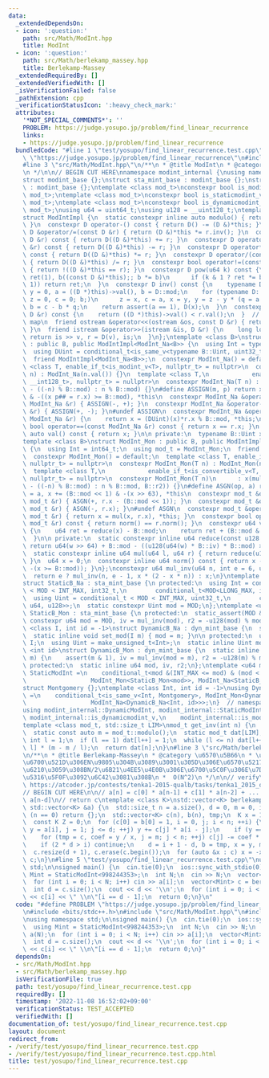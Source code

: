 ```yaml
---
data:
  _extendedDependsOn:
  - icon: ':question:'
    path: src/Math/ModInt.hpp
    title: ModInt
  - icon: ':question:'
    path: src/Math/berlekamp_massey.hpp
    title: Berlekamp-Massey
  _extendedRequiredBy: []
  _extendedVerifiedWith: []
  _isVerificationFailed: false
  _pathExtension: cpp
  _verificationStatusIcon: ':heavy_check_mark:'
  attributes:
    '*NOT_SPECIAL_COMMENTS*': ''
    PROBLEM: https://judge.yosupo.jp/problem/find_linear_recurrence
    links:
    - https://judge.yosupo.jp/problem/find_linear_recurrence
  bundledCode: "#line 1 \"test/yosupo/find_linear_recurrence.test.cpp\"\n#define PROBLEM\
    \ \"https://judge.yosupo.jp/problem/find_linear_recurrence\"\n#include <bits/stdc++.h>\n\
    #line 3 \"src/Math/ModInt.hpp\"\n/**\n * @title ModInt\n * @category \u6570\u5B66\
    \n */\n\n// BEGIN CUT HERE\nnamespace modint_internal {\nusing namespace std;\n\
    struct modint_base {};\nstruct sta_mint_base : modint_base {};\nstruct dyn_mint_base\
    \ : modint_base {};\ntemplate <class mod_t>\nconstexpr bool is_modint_v = is_base_of_v<modint_base,\
    \ mod_t>;\ntemplate <class mod_t>\nconstexpr bool is_staticmodint_v = is_base_of_v<sta_mint_base,\
    \ mod_t>;\ntemplate <class mod_t>\nconstexpr bool is_dynamicmodint_v = is_base_of_v<dyn_mint_base,\
    \ mod_t>;\nusing u64 = uint64_t;\nusing u128 = __uint128_t;\ntemplate <class D>\n\
    struct ModIntImpl {\n  static constexpr inline auto modulo() { return D::mod;\
    \ }\n  constexpr D operator-() const { return D() -= (D &)*this; }\n  constexpr\
    \ D &operator/=(const D &r) { return (D &)*this *= r.inv(); }\n  constexpr D operator+(const\
    \ D &r) const { return D((D &)*this) += r; }\n  constexpr D operator-(const D\
    \ &r) const { return D((D &)*this) -= r; }\n  constexpr D operator*(const D &r)\
    \ const { return D((D &)*this) *= r; }\n  constexpr D operator/(const D &r) const\
    \ { return D((D &)*this) /= r; }\n  constexpr bool operator!=(const D &r) const\
    \ { return !((D &)*this == r); }\n  constexpr D pow(u64 k) const {\n    for (D\
    \ ret(1), b((const D &)*this);; b *= b)\n      if (k & 1 ? ret *= b : 0; !(k >>=\
    \ 1)) return ret;\n  }\n  constexpr D inv() const {\n    typename D::Int x = 1,\
    \ y = 0, a = ((D *)this)->val(), b = D::mod;\n    for (typename D::Int q = 0,\
    \ z = 0, c = 0; b;)\n      z = x, c = a, x = y, y = z - y * (q = a / b), a = b,\
    \ b = c - b * q;\n    return assert(a == 1), D(x);\n  }\n  constexpr bool operator<(const\
    \ D &r) const {\n    return ((D *)this)->val() < r.val();\n  }  // for set or\
    \ map\n  friend ostream &operator<<(ostream &os, const D &r) { return os << r.val();\
    \ }\n  friend istream &operator>>(istream &is, D &r) {\n    long long v;\n   \
    \ return is >> v, r = D(v), is;\n  }\n};\ntemplate <class B>\nstruct ModInt_Na\
    \ : public B, public ModIntImpl<ModInt_Na<B>> {\n  using Int = typename B::Int;\n\
    \  using DUint = conditional_t<is_same_v<typename B::Uint, uint32_t>, u64, u128>;\n\
    \  friend ModIntImpl<ModInt_Na<B>>;\n  constexpr ModInt_Na() = default;\n  template\
    \ <class T, enable_if_t<is_modint_v<T>, nullptr_t> = nullptr>\n  constexpr ModInt_Na(T\
    \ n) : ModInt_Na(n.val()) {}\n  template <class T,\n            enable_if_t<is_convertible_v<T,\
    \ __int128_t>, nullptr_t> = nullptr>\n  constexpr ModInt_Na(T n) : x(n < 0 ? B::mod\
    \ - ((-n) % B::mod) : n % B::mod) {}\n#define ASSIGN(m, p) return x m## = B::mod\
    \ & -((x p## = r.x) >= B::mod), *this\n  constexpr ModInt_Na &operator+=(const\
    \ ModInt_Na &r) { ASSIGN(-, +); }\n  constexpr ModInt_Na &operator-=(const ModInt_Na\
    \ &r) { ASSIGN(+, -); }\n#undef ASSIGN\n  constexpr ModInt_Na &operator*=(const\
    \ ModInt_Na &r) {\n    return x = (DUint)(x)*r.x % B::mod, *this;\n  }\n  constexpr\
    \ bool operator==(const ModInt_Na &r) const { return x == r.x; }\n  constexpr\
    \ auto val() const { return x; }\n\n private:\n  typename B::Uint x = 0;\n};\n\
    template <class B>\nstruct ModInt_Mon : public B, public ModIntImpl<ModInt_Mon<B>>\
    \ {\n  using Int = int64_t;\n  using mod_t = ModInt_Mon;\n  friend ModIntImpl<ModInt_Mon<B>>;\n\
    \  constexpr ModInt_Mon() = default;\n  template <class T, enable_if_t<is_modint_v<T>,\
    \ nullptr_t> = nullptr>\n  constexpr ModInt_Mon(T n) : ModInt_Mon(n.val()) {}\n\
    \  template <class T,\n            enable_if_t<is_convertible_v<T, __int128_t>,\
    \ nullptr_t> = nullptr>\n  constexpr ModInt_Mon(T n)\n      : x(mul(n < 0 ? B::mod\
    \ - ((-n) % B::mod) : n % B::mod, B::r2)) {}\n#define ASGN(op, a) return x op##\
    \ = a, x += (B::mod << 1) & -(x >> 63), *this\n  constexpr mod_t &operator+=(const\
    \ mod_t &r) { ASGN(+, r.x - (B::mod << 1)); }\n  constexpr mod_t &operator-=(const\
    \ mod_t &r) { ASGN(-, r.x); }\n#undef ASGN\n  constexpr mod_t &operator*=(const\
    \ mod_t &r) { return x = mul(x, r.x), *this; }\n  constexpr bool operator==(const\
    \ mod_t &r) const { return norm() == r.norm(); }\n  constexpr u64 val() const\
    \ {\n    u64 ret = reduce(x) - B::mod;\n    return ret + (B::mod & -(ret >> 63));\n\
    \  }\n\n private:\n  static constexpr inline u64 reduce(const u128 &w) {\n   \
    \ return u64(w >> 64) + B::mod - ((u128(u64(w) * B::iv) * B::mod) >> 64);\n  }\n\
    \  static constexpr inline u64 mul(u64 l, u64 r) { return reduce(u128(l) * r);\
    \ }\n  u64 x = 0;\n  constexpr inline u64 norm() const { return x - (B::mod &\
    \ -(x >= B::mod)); }\n};\nconstexpr u64 mul_inv(u64 n, int e = 6, u64 x = 1) {\n\
    \  return e ? mul_inv(n, e - 1, x * (2 - x * n)) : x;\n}\ntemplate <u64 MOD>\n\
    struct StaticB_Na : sta_mint_base {\n protected:\n  using Int = conditional_t\
    \ < MOD < INT_MAX, int32_t,\n        conditional_t<MOD<LLONG_MAX, int64_t, __int128_t>>;\n\
    \  using Uint = conditional_t < MOD < INT_MAX, uint32_t,\n        conditional_t<MOD<LLONG_MAX,\
    \ u64, u128>>;\n  static constexpr Uint mod = MOD;\n};\ntemplate <u64 MOD>\nstruct\
    \ StaticB_Mon : sta_mint_base {\n protected:\n  static_assert(MOD & 1);\n  static\
    \ constexpr u64 mod = MOD, iv = mul_inv(mod), r2 = -u128(mod) % mod;\n};\ntemplate\
    \ <class I, int id = -1>\nstruct DynamicB_Na : dyn_mint_base {\n  static_assert(is_integral_v<I>);\n\
    \  static inline void set_mod(I m) { mod = m; }\n\n protected:\n  using Int =\
    \ I;\n  using Uint = make_unsigned_t<Int>;\n  static inline Uint mod;\n};\ntemplate\
    \ <int id>\nstruct DynamicB_Mon : dyn_mint_base {\n  static inline void set_mod(u64\
    \ m) {\n    assert(m & 1), iv = mul_inv(mod = m), r2 = -u128(m) % m;\n  }\n\n\
    \ protected:\n  static inline u64 mod, iv, r2;\n};\ntemplate <u64 mod>\nusing\
    \ StaticModInt =\n    conditional_t<mod &(INT_MAX <= mod) & (mod < LLONG_MAX),\n\
    \                  ModInt_Mon<StaticB_Mon<mod>>, ModInt_Na<StaticB_Na<mod>>>;\n\
    struct Montgomery {};\ntemplate <class Int, int id = -1>\nusing DynamicModInt\
    \ =\n    conditional_t<is_same_v<Int, Montgomery>, ModInt_Mon<DynamicB_Mon<id>>,\n\
    \                  ModInt_Na<DynamicB_Na<Int, id>>>;\n}  // namespace modint_internal\n\
    using modint_internal::DynamicModInt, modint_internal::StaticModInt,\n    modint_internal::Montgomery,\
    \ modint_internal::is_dynamicmodint_v,\n    modint_internal::is_modint_v, modint_internal::is_staticmodint_v;\n\
    template <class mod_t, std::size_t LIM>\nmod_t get_inv(int n) {\n  static_assert(is_modint_v<mod_t>);\n\
    \  static const auto m = mod_t::modulo();\n  static mod_t dat[LIM];\n  static\
    \ int l = 1;\n  if (l == 1) dat[l++] = 1;\n  while (l <= n) dat[l++] = dat[m %\
    \ l] * (m - m / l);\n  return dat[n];\n}\n#line 3 \"src/Math/berlekamp_massey.hpp\"\
    \n/**\n * @title Berlekamp-Massey\n * @category \u6570\u5B66\n * \u6570\u5217\u306E\
    \u6700\u521D\u306EN\u9805\u304B\u3089\u3001\u305D\u306E\u6570\u5217\u3092\u751F\
    \u6210\u3059\u308BN/2\u6B21\u4EE5\u4E0B\u306E\u6700\u5C0F\u306E\u7DDA\u5F62\u6F38\
    \u5316\u5F0F\u3092\u6C42\u3081\u308B\n *  O(N^2)\n */\n\n// verify\u7528:\n//\
    \ https://atcoder.jp/contests/tenka1-2015-qualb/tasks/tenka1_2015_qualB_c\n\n\
    // BEGIN CUT HERE\n\n// a[n] = c[0] * a[n-1] + c[1] * a[n-2] + ... + c[d-1] *\
    \ a[n-d]\n// return c\ntemplate <class K>\nstd::vector<K> berlekamp_massey(const\
    \ std::vector<K> &a) {\n  std::size_t n = a.size(), d = 0, m = 0, i, j;\n  if\
    \ (n == 0) return {};\n  std::vector<K> c(n), b(n), tmp;\n  K x = 1, y, coef;\n\
    \  const K Z = 0;\n  for (c[0] = b[0] = 1, i = 0, j; i < n; ++i) {\n    for (++m,\
    \ y = a[i], j = 1; j <= d; ++j) y += c[j] * a[i - j];\n    if (y == Z) continue;\n\
    \    for (tmp = c, coef = y / x, j = m; j < n; ++j) c[j] -= coef * b[j - m];\n\
    \    if (2 * d > i) continue;\n    d = i + 1 - d, b = tmp, x = y, m = 0;\n  }\n\
    \  c.resize(d + 1), c.erase(c.begin());\n  for (auto &x : c) x = -x;\n  return\
    \ c;\n}\n#line 5 \"test/yosupo/find_linear_recurrence.test.cpp\"\nusing namespace\
    \ std;\n\nsigned main() {\n  cin.tie(0);\n  ios::sync_with_stdio(0);\n  using\
    \ Mint = StaticModInt<998244353>;\n  int N;\n  cin >> N;\n  vector<Mint> a(N);\n\
    \  for (int i = 0; i < N; i++) cin >> a[i];\n  vector<Mint> c = berlekamp_massey(a);\n\
    \  int d = c.size();\n  cout << d << '\\n';\n  for (int i = 0; i < d; i++) cout\
    \ << c[i] << \" \\n\"[i == d - 1];\n  return 0;\n}\n"
  code: "#define PROBLEM \"https://judge.yosupo.jp/problem/find_linear_recurrence\"\
    \n#include <bits/stdc++.h>\n#include \"src/Math/ModInt.hpp\"\n#include \"src/Math/berlekamp_massey.hpp\"\
    \nusing namespace std;\n\nsigned main() {\n  cin.tie(0);\n  ios::sync_with_stdio(0);\n\
    \  using Mint = StaticModInt<998244353>;\n  int N;\n  cin >> N;\n  vector<Mint>\
    \ a(N);\n  for (int i = 0; i < N; i++) cin >> a[i];\n  vector<Mint> c = berlekamp_massey(a);\n\
    \  int d = c.size();\n  cout << d << '\\n';\n  for (int i = 0; i < d; i++) cout\
    \ << c[i] << \" \\n\"[i == d - 1];\n  return 0;\n}"
  dependsOn:
  - src/Math/ModInt.hpp
  - src/Math/berlekamp_massey.hpp
  isVerificationFile: true
  path: test/yosupo/find_linear_recurrence.test.cpp
  requiredBy: []
  timestamp: '2022-11-08 16:52:02+09:00'
  verificationStatus: TEST_ACCEPTED
  verifiedWith: []
documentation_of: test/yosupo/find_linear_recurrence.test.cpp
layout: document
redirect_from:
- /verify/test/yosupo/find_linear_recurrence.test.cpp
- /verify/test/yosupo/find_linear_recurrence.test.cpp.html
title: test/yosupo/find_linear_recurrence.test.cpp
---
```

